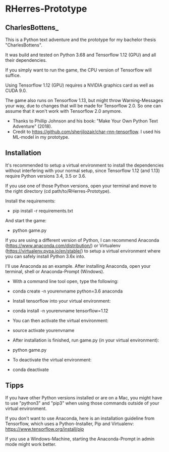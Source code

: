 # RHerres-Prototype

## CharlesBottens_

This is a Python text adventure and the prototype for my bachelor thesis "CharlesBottens". 

It was build and tested on Python 3.68 and Tensorflow 1.12 (GPU) and all their dependencies. 

If you simply want to run the game, the CPU version of Tensorflow will suffice.

Using Tensorflow 1.12 (GPU) requires a NVIDIA graphics card as well as CUDA 9.0.

The game also runs on Tensorflow 1.13, but might throw Warning-Messages your way, due to changes that will be made for Tensorflow 2.0. So one can assume that it won't work with Tensorflow 2.0 anymore.

- Thanks to Phillip Johnson and his book: "Make Your Own Python Text Adventure" (2018).
- Credit to https://github.com/sherjilozair/char-rnn-tensorflow. I used his ML-model in my prototype.


## Installation

It's recommended to setup a virtual environment to install the dependencies without interfering with your normal setup, since Tensorflow 1.12 (and 1.13) require Python versions 3.4, 3.5 or 3.6.

If you use one of those Python versions, open your terminal and move to the right directory (cd path/to/RHerres-Prototype). 

Install the requirements:

- pip install -r requirements.txt

And start the game:

- python game.py


If you are using a different version of Python, I can recommend Anaconda (https://www.anaconda.com/distribution/) or Virtualenv (https://virtualenv.pypa.io/en/stable/) to setup a virtual environment where you can safely install Python 3.6x into. 

I'll use Anaconda as an example. After installing Anaconda, open your terminal, shell or Anaconda-Prompt (Windows).

* With a command line tool open, type the following:

- conda create -n yourenvname python=3.6 anaconda


* Install tensorflow into your virtual environment:

- conda install -n yourenvname tensorflow=1.12


* You can then activate the virtual environment:

- source activate yourenvname


* After installation is finished, run game.py (in your virtual environment):

- python game.py


* To deactivate the virtual environment:

- conda deactivate

## Tipps

If you have other Python versions installed or are on a Mac, you might have to use "python3" and "pip3" when using those commands outside of your virtual environment.

If you don't want to use Anaconda, here is an installation guideline from Tensorflow, which uses a Python-Installer, Pip and Virtualenv: https://www.tensorflow.org/install/pip

If you use a Windows-Machine, starting the Anaconda-Prompt in admin mode might work better.